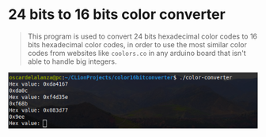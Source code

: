 # 24 bits to 16 bits color converter

> This program is used to convert 24 bits hexadecimal color codes to 16 bits hexadecimal color codes, in order to use the
> most similar color codes from websites like `coolors.co` in any arduino board that isn't able to handle big integers.

![screenshot](screenshot.png)